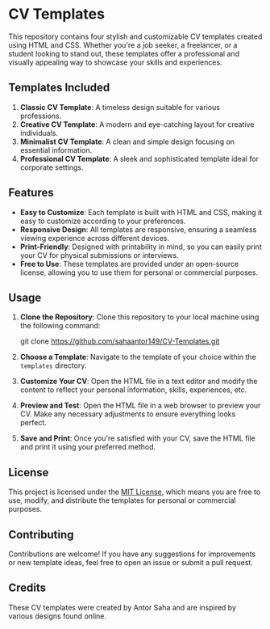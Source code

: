 # CV Templates

This repository contains four stylish and customizable CV templates created using HTML and CSS. Whether you're a job seeker, a freelancer, or a student looking to stand out, these templates offer a professional and visually appealing way to showcase your skills and experiences.

## Templates Included

1. **Classic CV Template**: A timeless design suitable for various professions.
2. **Creative CV Template**: A modern and eye-catching layout for creative individuals.
3. **Minimalist CV Template**: A clean and simple design focusing on essential information.
4. **Professional CV Template**: A sleek and sophisticated template ideal for corporate settings.

## Features

- **Easy to Customize**: Each template is built with HTML and CSS, making it easy to customize according to your preferences.
- **Responsive Design**: All templates are responsive, ensuring a seamless viewing experience across different devices.
- **Print-Friendly**: Designed with printability in mind, so you can easily print your CV for physical submissions or interviews.
- **Free to Use**: These templates are provided under an open-source license, allowing you to use them for personal or commercial purposes.

## Usage

1. **Clone the Repository**: Clone this repository to your local machine using the following command:

   git clone https://github.com/sahaantor149/CV-Templates.git

3. **Choose a Template**: Navigate to the template of your choice within the `templates` directory.

4. **Customize Your CV**: Open the HTML file in a text editor and modify the content to reflect your personal information, skills, experiences, etc.

5. **Preview and Test**: Open the HTML file in a web browser to preview your CV. Make any necessary adjustments to ensure everything looks perfect.

6. **Save and Print**: Once you're satisfied with your CV, save the HTML file and print it using your preferred method.

## License

This project is licensed under the [MIT License](LICENSE), which means you are free to use, modify, and distribute the templates for personal or commercial purposes.

## Contributing

Contributions are welcome! If you have any suggestions for improvements or new template ideas, feel free to open an issue or submit a pull request.

## Credits

These CV templates were created by Antor Saha and are inspired by various designs found online.

